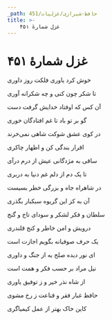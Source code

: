 ```yaml
---
_path: حافظ-شیرازی/غزلیات/451
title: >-
    غزل شمارهٔ ۴۵۱
---
```

# غزل شمارهٔ ۴۵۱

<div class="b" id="bn1"><div class="m1"><p>خوش کرد یاوری فلکت روز داوری</p></div>
<div class="m2"><p>تا شکر چون کنی و چه شکرانه آوری</p></div></div>
<div class="b" id="bn2"><div class="m1"><p>آن کس که اوفتاد خدایش گرفت دست</p></div>
<div class="m2"><p>گو بر تو باد تا غم افتادگان خوری</p></div></div>
<div class="b" id="bn3"><div class="m1"><p>در کوی عشق شوکت شاهی نمی‌خرند</p></div>
<div class="m2"><p>اقرار بندگی کن و اظهار چاکری</p></div></div>
<div class="b" id="bn4"><div class="m1"><p>ساقی به مژدگانی عیش از درم درآی</p></div>
<div class="m2"><p>تا یک دم از دلم غم دنیا به دربری</p></div></div>
<div class="b" id="bn5"><div class="m1"><p>در شاهراه جاه و بزرگی خطر بسیست</p></div>
<div class="m2"><p>آن به کز این گریوه سبکبار بگذری</p></div></div>
<div class="b" id="bn6"><div class="m1"><p>سلطان و فکر لشکر و سودای تاج و گنج</p></div>
<div class="m2"><p>درویش و امن خاطر و کنج قلندری</p></div></div>
<div class="b" id="bn7"><div class="m1"><p>یک حرف صوفیانه بگویم اجازت است</p></div>
<div class="m2"><p>ای نور دیده صلح به از جنگ و داوری</p></div></div>
<div class="b" id="bn8"><div class="m1"><p>نیل مراد بر حسب فکر و همت است</p></div>
<div class="m2"><p>از شاه نذر خیر و ز توفیق یاوری</p></div></div>
<div class="b" id="bn9"><div class="m1"><p>حافظ غبار فقر و قناعت ز رخ مشوی</p></div>
<div class="m2"><p>کاین خاک بهتر از عمل کیمیاگری</p></div></div>
